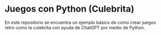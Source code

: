 # Juegos con Python (Culebrita)
En este repositorio se encuentra un ejemplo básico de como crear juegos retro como la culebrita con ayuda de ChatGPT por medio de Python. 

